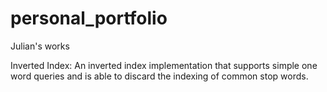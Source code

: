 personal_portfolio
==================

Julian's works

Inverted Index: An inverted index implementation that supports simple one word queries and is able to discard the indexing of common stop words.